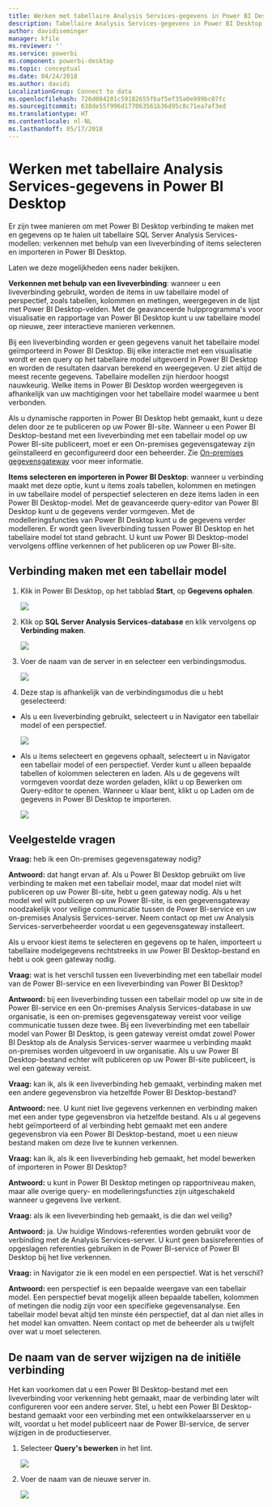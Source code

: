 ```yaml
---
title: Werken met tabellaire Analysis Services-gegevens in Power BI Desktop
description: Tabellaire Analysis Services-gegevens in Power BI Desktop
author: davidiseminger
manager: kfile
ms.reviewer: ''
ms.service: powerbi
ms.component: powerbi-desktop
ms.topic: conceptual
ms.date: 04/24/2018
ms.author: davidi
LocalizationGroup: Connect to data
ms.openlocfilehash: 726d084201c59182655fbaf5ef35a0e999bc07fc
ms.sourcegitcommit: 638de55f996d177063561b36d95c8c71ea7af3ed
ms.translationtype: HT
ms.contentlocale: nl-NL
ms.lasthandoff: 05/17/2018
---
```

# <a name="using-analysis-services-tabular-data-in-power-bi-desktop"></a>Werken met tabellaire Analysis Services-gegevens in Power BI Desktop
Er zijn twee manieren om met Power BI Desktop verbinding te maken met en gegevens op te halen uit tabellaire SQL Server Analysis Services-modellen: verkennen met behulp van een liveverbinding of items selecteren en importeren in Power BI Desktop.

Laten we deze mogelijkheden eens nader bekijken.

**Verkennen met behulp van een liveverbinding**: wanneer u een liveverbinding gebruikt, worden de items in uw tabellaire model of perspectief, zoals tabellen, kolommen en metingen, weergegeven in de lijst met Power BI Desktop-velden. Met de geavanceerde hulpprogramma's voor visualisatie en rapportage van Power BI Desktop kunt u uw tabellaire model op nieuwe, zeer interactieve manieren verkennen.

Bij een liveverbinding worden er geen gegevens vanuit het tabellaire model geïmporteerd in Power BI Desktop. Bij elke interactie met een visualisatie wordt er een query op het tabellaire model uitgevoerd in Power BI Desktop en worden de resultaten daarvan berekend en weergegeven. U ziet altijd de meest recente gegevens. Tabellaire modellen zijn hierdoor hoogst nauwkeurig. Welke items in Power BI Desktop worden weergegeven is afhankelijk van uw machtigingen voor het tabellaire model waarmee u bent verbonden.

Als u dynamische rapporten in Power BI Desktop hebt gemaakt, kunt u deze delen door ze te publiceren op uw Power BI-site. Wanneer u een Power BI Desktop-bestand met een liveverbinding met een tabellair model op uw Power BI-site publiceert, moet er een On-premises gegevensgateway zijn geïnstalleerd en geconfigureerd door een beheerder. Zie [On-premises gegevensgateway](service-gateway-onprem.md) voor meer informatie.

**Items selecteren en importeren in Power BI Desktop**: wanneer u verbinding maakt met deze optie, kunt u items zoals tabellen, kolommen en metingen in uw tabellaire model of perspectief selecteren en deze items laden in een Power BI Desktop-model. Met de geavanceerde query-editor van Power BI Desktop kunt u de gegevens verder vormgeven. Met de modelleringsfuncties van Power BI Desktop kunt u de gegevens verder modelleren. Er wordt geen liveverbinding tussen Power BI Desktop en het tabellaire model tot stand gebracht. U kunt uw Power BI Desktop-model vervolgens offline verkennen of het publiceren op uw Power BI-site.

## <a name="to-connect-to-a-tabular-model"></a>Verbinding maken met een tabellair model
1. Klik in Power BI Desktop, op het tabblad **Start**, op **Gegevens ophalen**.
   
   ![](media/desktop-analysis-services-tabular-data/pbid_sqlas_getdata.png)
2. Klik op **SQL Server Analysis Services-database** en klik vervolgens op **Verbinding maken**.
   
   ![](media/desktop-analysis-services-tabular-data/pbid_sqlas_getdata_as.png)
3. Voer de naam van de server in en selecteer een verbindingsmodus. 
   
   ![](media/desktop-analysis-services-tabular-data/pbid_sqlas_getdata_as_server.png)
4. Deze stap is afhankelijk van de verbindingsmodus die u hebt geselecteerd:

* Als u een liveverbinding gebruikt, selecteert u in Navigator een tabellair model of een perspectief.
  
  ![](media/desktop-analysis-services-tabular-data/pbid_sqlas_getdata_as_live.png)
* Als u items selecteert en gegevens ophaalt, selecteert u in Navigator een tabellair model of een perspectief. Verder kunt u alleen bepaalde tabellen of kolommen selecteren en laden. Als u de gegevens wilt vormgeven voordat deze worden geladen, klikt u op Bewerken om Query-editor te openen. Wanneer u klaar bent, klikt u op Laden om de gegevens in Power BI Desktop te importeren.

  ![](media/desktop-analysis-services-tabular-data/pbid_sqlas_getdata_as_select.png)

## <a name="frequently-asked-questions"></a>Veelgestelde vragen
**Vraag:** heb ik een On-premises gegevensgateway nodig?

**Antwoord:** dat hangt ervan af. Als u Power BI Desktop gebruikt om live verbinding te maken met een tabellair model, maar dat model niet wilt publiceren op uw Power BI-site, hebt u geen gateway nodig. Als u het model wel wilt publiceren op uw Power BI-site, is een gegevensgateway noodzakelijk voor veilige communicatie tussen de Power BI-service en uw on-premises Analysis Services-server. Neem contact op met uw Analysis Services-serverbeheerder voordat u een gegevensgateway installeert.

Als u ervoor kiest items te selecteren en gegevens op te halen, importeert u tabellaire modelgegevens rechtstreeks in uw Power BI Desktop-bestand en hebt u ook geen gateway nodig.

**Vraag:** wat is het verschil tussen een liveverbinding met een tabellair model van de Power BI-service en een liveverbinding van Power BI Desktop?

**Antwoord:** bij een liveverbinding tussen een tabellair model op uw site in de Power BI-service en een On-premises Analysis Services-database in uw organisatie, is een on-premises gegevensgateway vereist voor veilige communicatie tussen deze twee. Bij een liveverbinding met een tabellair model van Power BI Desktop, is geen gateway vereist omdat zowel Power BI Desktop als de Analysis Services-server waarmee u verbinding maakt on-premises worden uitgevoerd in uw organisatie. Als u uw Power BI Desktop-bestand echter wilt publiceren op uw Power BI-site publiceert, is wel een gateway vereist.

**Vraag:** kan ik, als ik een liveverbinding heb gemaakt, verbinding maken met een andere gegevensbron via hetzelfde Power BI Desktop-bestand?

**Antwoord:** nee. U kunt niet live gegevens verkennen en verbinding maken met een ander type gegevensbron via hetzelfde bestand. Als u al gegevens hebt geïmporteerd of al verbinding hebt gemaakt met een andere gegevensbron via een Power BI Desktop-bestand, moet u een nieuw bestand maken om deze live te kunnen verkennen.

**Vraag:** kan ik, als ik een liveverbinding heb gemaakt, het model bewerken of importeren in Power BI Desktop?

**Antwoord:** u kunt in Power BI Desktop metingen op rapportniveau maken, maar alle overige query- en modelleringsfuncties zijn uitgeschakeld wanneer u gegevens live verkent.

**Vraag:** als ik een liveverbinding heb gemaakt, is die dan wel veilig?

**Antwoord:** ja. Uw huidige Windows-referenties worden gebruikt voor de verbinding met de Analysis Services-server. U kunt geen basisreferenties of opgeslagen referenties gebruiken in de Power BI-service of Power BI Desktop bij het live verkennen.

**Vraag:** in Navigator zie ik een model en een perspectief. Wat is het verschil?

**Antwoord:** een perspectief is een bepaalde weergave van een tabellair model. Een perspectief bevat mogelijk alleen bepaalde tabellen, kolommen of metingen die nodig zijn voor een specifieke gegevensanalyse. Een tabellair model bevat altijd ten minste één perspectief, dat al dan niet alles in het model kan omvatten. Neem contact op met de beheerder als u twijfelt over wat u moet selecteren.

## <a name="to-change-the-server-name-after-initial-connection"></a>De naam van de server wijzigen na de initiële verbinding
Het kan voorkomen dat u een Power BI Desktop-bestand met een liveverbinding voor verkenning hebt gemaakt, maar de verbinding later wilt configureren voor een andere server. Stel, u hebt een Power BI Desktop-bestand gemaakt voor een verbinding met een ontwikkelaarsserver en u wilt, voordat u het model publiceert naar de Power BI-service, de server wijzigen in de productieserver.

1. Selecteer **Query's bewerken** in het lint.
   
   ![](media/desktop-analysis-services-tabular-data/pbid_sqlas_chname_editquery.png)
2. Voer de naam van de nieuwe server in.
   
   ![](media/desktop-analysis-services-tabular-data/pbid_sqlas_chname_dialog.png)

